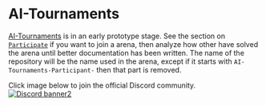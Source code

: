 # AI-Tournaments<!-- Keep changes in sync with https://github.com/AI-Tournaments/AI-Tournaments/blob/main/README.md -->
[AI-Tournaments](https://ai-tournaments.github.io/AI-Tournaments/) is in an early prototype stage. See the section on [`Participate`](https://github.com/AI-Tournaments/AI-Tournaments#Participate) if you want to join a arena, then analyze how other have solved the arena until better documentation has been written. The name of the repository will be the name used in the arena, except if it starts with `AI-Tournaments-Participant-` then that part is removed.

Click image below to join the official Discord community.
<br>[![Discord banner2](https://discord.com/api/guilds/765291928454823936/widget.png?style=banner2)](https://discord.gg/jhUJNsN)
